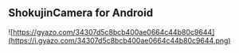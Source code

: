 ## ShokujinCamera for Android
![https://gyazo.com/34307d5c8bcb400ae0664c44b80c9644](https://i.gyazo.com/34307d5c8bcb400ae0664c44b80c9644.png)
